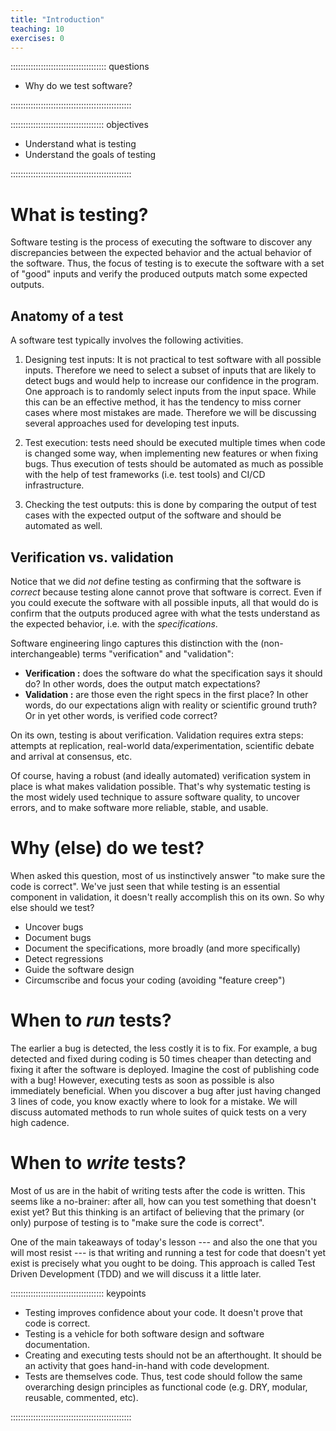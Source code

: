 ```yaml
---
title: "Introduction"
teaching: 10
exercises: 0
---
```


:::::::::::::::::::::::::::::::::::::: questions 

- Why do we test software?

::::::::::::::::::::::::::::::::::::::::::::::::

::::::::::::::::::::::::::::::::::::: objectives

- Understand what is testing
- Understand the goals of testing

::::::::::::::::::::::::::::::::::::::::::::::::



# What is testing?

Software testing is the process of executing the software to discover
any discrepancies between the expected behavior and the actual
behavior of the software. Thus, the focus of testing is to execute the
software with a set of "good" inputs and verify the produced outputs
match some expected outputs.

## Anatomy of a test

A software test typically involves the following activities.

1. Designing test inputs: It is not practical to test software with all 
   possible inputs. Therefore we need to select a subset of
   inputs that are likely to detect bugs and would help to increase our confidence
   in the program. One approach is to randomly select inputs from the input space.
   While this can be an effective method, it has the tendency to miss corner cases
   where most mistakes are made. Therefore we will be discussing several
   approaches used for developing test inputs.
   
2. Test execution: tests need should be executed multiple times when code is
   changed some way, when implementing new features or when fixing bugs. Thus
   execution of tests should be automated as much as possible with the help of
   test frameworks (i.e. test tools) and CI/CD infrastructure.
3. Checking the test outputs: this is done by comparing the output of
   test cases with the expected output of the software and should be
   automated as well.

## Verification vs. validation

Notice that we did *not* define testing as confirming that the
software is *correct* because testing alone cannot prove that software
is correct. Even if you could execute the software with all possible
inputs, all that would do is confirm that the outputs produced agree
with what the tests understand as the expected behavior, i.e. with
the *specifications*.

Software engineering lingo captures this distinction with the
(non-interchangeable) terms "verification" and "validation":

* __Verification :__ does the software do what the specification says
  it should do? In other words, does the output match expectations?
* __Validation :__ are those even the right specs in the first place?
  In other words, do our expectations align with reality or scientific
  ground truth? Or in yet other words, is verified code correct?

On its own, testing is about verification. Validation requires extra
steps: attempts at replication, real-world data/experimentation,
scientific debate and arrival at consensus, etc.

Of course, having a robust (and ideally automated) verification system
in place is what makes validation possible. That's why systematic
testing is the most widely used technique to assure software quality,
to uncover errors, and to make software more reliable, stable, and
usable.

# Why (else) do we test?

When asked this question, most of us instinctively answer "to make
sure the code is correct".  We've just seen that while testing is an
essential component in validation, it doesn't really accomplish this
on its own.  So why else should we test?

* Uncover bugs
* Document bugs
* Document the specifications, more broadly (and more specifically)
* Detect regressions
* Guide the software design
* Circumscribe and focus your coding (avoiding "feature creep")

# When to *run* tests?

The earlier a bug is detected, the less costly it is to fix. For
example, a bug detected and fixed during coding is 50 times cheaper
than detecting and fixing it after the software is deployed. Imagine
the cost of publishing code with a bug!  However, executing tests as
soon as possible is also immediately beneficial.  When you discover a
bug after just having changed 3 lines of code, you know exactly where
to look for a mistake. We will discuss automated methods to run whole
suites of quick tests on a very high cadence.

# When to *write* tests?

Most of us are in the habit of writing tests after the code is
written.  This seems like a no-brainer: after all, how can you test
something that doesn't exist yet? But this thinking is an artifact of
believing that the primary (or only) purpose of testing is to "make
sure the code is correct".

One of the main takeaways of today's lesson --- and also the one that
you will most resist --- is that writing and running a test for code
that doesn't yet exist is precisely what you ought to be doing. This
approach is called Test Driven Development (TDD) and we will discuss
it a little later.







::::::::::::::::::::::::::::::::::::: keypoints 

- Testing improves confidence about your code. It doesn't prove that code is correct.
- Testing is a vehicle for both software design and software documentation.
- Creating and executing tests should not be an afterthought. It should be an activity that goes hand-in-hand with code development.
- Tests are themselves code. Thus, test code should follow the same overarching design principles as functional code (e.g. DRY, modular, reusable, commented, etc).

::::::::::::::::::::::::::::::::::::::::::::::::
